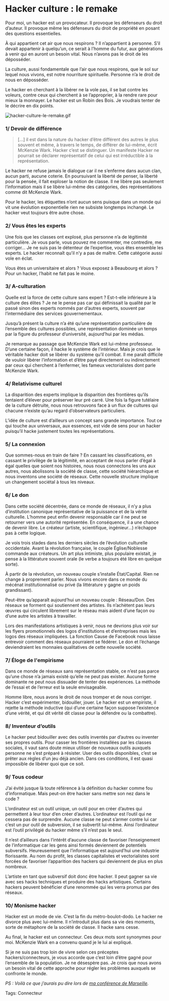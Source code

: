 # Hacker culture : le remake

Pour moi, un hacker est un provocateur. Il provoque les défenseurs du droit d’auteur. Il provoque même les défenseurs du droit de propriété en posant des questions essentielles.

À qui appartient cet air que nous respirons ? Il n’appartient à personne. S’il devait appartenir à quelqu’un, ce serait à l’homme du futur, aux générations à venir qui en auront un besoin vital. Nous n’avons pas le droit de les déposséder.

La culture, aussi fondamentale que l’air que nous respirons, que le sol sur lequel nous vivons, est notre nourriture spirituelle. Personne n’a le droit de nous en déposséder.

Le hacker en cherchant à la libérer ne la vole pas, il se bat contre les voleurs, contre ceux qui cherchent à se l’approprier, à la rendre rare pour mieux la monnayer. Le hacker est un Robin des Bois. Je voudrais tenter de le décrire en dix points.

![hacker-culture-le-remake.gif](http://blog.tcrouzet.comhttps://tcrouzet.com/images_tc/2007/10/hacker-culture-le-remake.gif)

### 1/ Devoir de différence

> \[…\] il est dans la nature du hacker d’être différent des autres le plus souvent et même, à travers le temps, de différer de lui-même, écrit McKenzie Wark. Hacker c’est se distinguer. Un manifeste Hacker ne pourrait se déclarer représentatif de celui qui est irréductible à la représentation.

Le hacker ne refuse jamais le dialogue car il ne s’enferme dans aucun clan, aucun parti, aucune coterie. En poursuivant la liberté de penser, la liberté pour la pensée, il fait exploser la notion de classe. Il ne libère pas seulement l’information mais il se libère lui-même des catégories, des représentations comme dit McKenzie Wark.

Pour le hacker, les étiquettes n’ont aucun sens puisque dans un monde qui vit une évolution exponentielle rien ne subsiste longtemps inchangé. Le hacker veut toujours être autre chose.

### 2/ Vous êtes les experts

Une fois que les classes ont explosé, plus personne n’a de légitimité particulière. Je vous parle, vous pouvez me commenter, me contredire, me corriger… Je ne suis pas le détenteur de l’expertise, vous êtes ensemble les experts. Le hacker reconnaît qu’il n’y a pas de maître. Cette catégorie aussi vole en éclat.

Vous êtes un universitaire et alors ? Vous exposez à Beaubourg et alors ? Pour un hacker, l’habit ne fait pas le moine.

### 3/ A-culturation

Quelle est la force de cette culture sans expert ? Est-t-elle inférieure à la culture des élites ? Je ne le pense pas car qui définissait la qualité par le passé sinon des experts nommés par d’autres experts, souvent par l’intermédiaire des services gouvernementaux.

Jusqu’à présent la culture n’a été qu’une représentation particulière de l’ensemble des cultures possibles, une représentation dominée un temps par la figure du professeur d’université, aujourd’hui par les médias.

Je remarque au passage que McKenzie Wark est lui-même professeur. D’une certaine façon, il hacke le système de l’intérieur. Mais je crois que le véritable hacker doit se libérer du système qu’il combat. Il me paraît difficile de vouloir libérer l’information et d’être payé directement ou indirectement par ceux qui cherchent à l’enfermer, les fameux vectorialistes dont parle McKenzie Wark.

### 4/ Relativisme culturel

La disparition des experts implique la disparition des frontières qu’ils tentaient d’élever pour préserver leur pré carré. Une fois la figure tutélaire de la culture détruite, nous nous retrouvons face à un flux de cultures qui chacune n’existe qu’au regard d’observateurs particuliers.

L’idée de culture est d’ailleurs un concept sans grande importance. Tout ce qui touche aux universaux, aux essences, est vide de sens pour un hacker puisqu’il hacke justement toutes les représentations.

### 5/ La connexion

Que sommes-nous en train de faire ? En cassant les classifications, en cassant le privilège de la légitimité, en acceptant de nous parler d’égal à égal quelles que soient nos histoires, nous nous connectons les uns aux autres, nous abolissons la société de classe, cette société hiérarchique et nous inventons une société de réseaux. Cette nouvelle structure implique un changement sociétal à tous les niveaux.

### 6/ Le don

Dans cette société décentrée, dans ce monde de réseaux, il n’y a plus d’institution canonique représentative de la puissance et de la vérité culturelle. L’homme peut enfin devenir responsable car il ne peut se retourner vers une autorité représentée. En conséquence, il a une chance de devenir libre. Le créateur (artiste, scientifique, ingénieur…) n’échappe pas à cette logique.

Je vois trois stades dans les derniers siècles de l’évolution culturelle occidentale. Avant la révolution française, le couple Église/Noblesse commande aux créateurs. Un art plus intimiste, plus populaire existait, je pense à la littérature souvent orale (le verbe a toujours été libre en quelque sorte).

À partir de la révolution, un nouveau couple s’installe État/Capital. Rien ne change à proprement parler. Nous vivons encore dans ce monde du mécénat institutionnalisé ou privé (la littérature y gagne un poids grandissant).

Peut-être qu’apparaît aujourd’hui un nouveau couple : Réseau/Don. Des réseaux se forment qui soutiennent des artistes. Ils n’achètent pas leurs œuvres qui circulent librement sur le réseau mais aident d’une façon ou d’une autre les artistes à travailler.

Lors des manifestations artistiques à venir, nous ne devrions plus voir sur les flyers promotionnels des logos d’institutions et d’entreprises mais les logos des réseaux impliquées. La fonction Cause de Facebook nous laisse entrevoir comment des réseaux pourraient se fédérer. Le don et l’échange deviendraient les monnaies qualitatives de cette nouvelle société.

### 7/ Éloge de l'empirisme

Dans ce monde de réseaux sans représentation stable, ce n’est pas parce qu’une chose n’a jamais existé qu’elle ne peut pas exister. Aucune forme dominante ne peut nous dissuader de tenter des expériences. La méthode de l’essai et de l’erreur est la seule envisageable.

Homme libre, nous avons le droit de nous tromper et de nous corriger. Hacker c’est expérimenter, bidouiller, jouer. Le hacker est un empiriste, il rejette la méthode inductive (qui d’une certaine façon suppose l’existence d’une vérité, et qui dit vérité dit classe pour la défendre ou la combattre).

### 8/ Inventeur d’outils

Le hacker peut bidouiller avec des outils inventés par d’autres ou inventer ses propres outils. Pour casser les frontières installées par les classes sociales, il vaut sans doute mieux utiliser de nouveaux outils auxquels personne ne s’est préparé à résister. User des outils disponibles, c’est se prêter aux règles d’un jeu déjà ancien. Dans ces conditions, il est quasi impossible de libérer quoi que ce soit.

### 9/ Tous codeur

J’ai évité jusque là toute référence à la définition du hacker comme fou d’informatique. Mais peut-on être hacker sans mettre son nez dans le code ?

L’ordinateur est un outil unique, un outil pour en créer d’autres qui permettent à leur tour d’en créer d’autres. L’ordinateur est l’outil qui ne cessera pas de surprendre. Aucune classe ne peut s’armer contre lui car c’est un pur outil de subversion, il se subvertit lui-même. Ainsi l’ordinateur est l’outil privilégié du hacker même s’il n’est pas le seul.

Il n’est d’ailleurs dans l’intérêt d’aucune classe de favoriser l’enseignement de l’informatique car les gens ainsi formés deviennent de potentiels subversifs. Heureusement que l’informatique est aujourd’hui une industrie florissante. Au nom du profit, les classes capitalistes et vectorialistes sont forcées de favoriser l’apparition des hackers qui deviennent de plus en plus nombreux.

L’artiste en tant que subversif doit donc être hacker. Il peut gagner sa vie avec ses hacks techniques et produire des hacks artistiques. Certains hackers peuvent bénéficier d’une renommée qui les verra promus par des réseaux.

### 10/ Monisme hacker

Hacker est un mode de vie. C’est la fin du métro-boulot-dodo. Le hacker ne divorce plus avec lui-même. Il n’introduit plus dans sa vie des moments, sorte de métaphore de la société de classe. Il hacke sans cesse.

Au final, le hacker est un connecteur. Ces deux mots sont synonymes pour moi. McKenzie Wark en a convenu quand je le lui ai expliqué.

Si je ne suis pas trop loin de vivre selon ces préceptes hackers/connecteurs, je vous accorde que c’est loin d’être gagné pour l’ensemble de la population. Je ne désespère pas. Je crois que nous avons un besoin vital de cette approche pour régler les problèmes auxquels se confronte le monde.

*PS : Voilà ce que j’aurais pu dire lors de* [*ma conférence de Marseille*](http://blog.tcrouzet.com/2007/10/27/hackulturation/)*.*

Tags: Connecteur